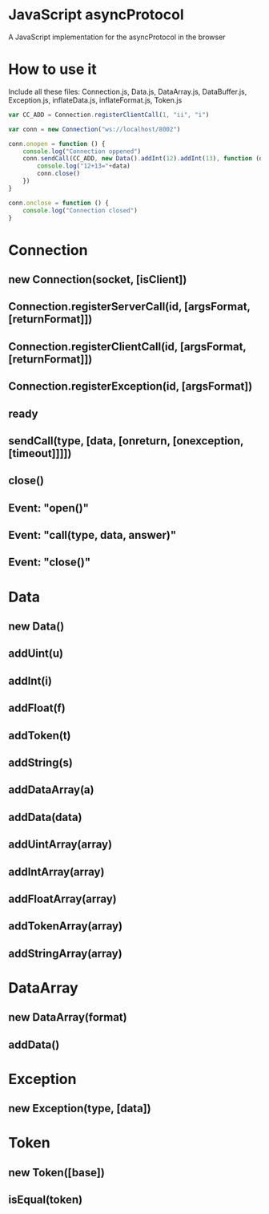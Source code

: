 # JavaScript asyncProtocol
A JavaScript implementation for the asyncProtocol in the browser

# How to use it
Include all these files: Connection.js, Data.js, DataArray.js, DataBuffer.js, Exception.js, inflateData.js, inflateFormat.js, Token.js
```javascript
var CC_ADD = Connection.registerClientCall(1, "ii", "i")

var conn = new Connection("ws://localhost/8002")

conn.onopen = function () {
	console.log("Connection oppened")
	conn.sendCall(CC_ADD, new Data().addInt(12).addInt(13), function (data) {
		console.log("12+13="+data)
		conn.close()
	})
}

conn.onclose = function () {
	console.log("Connection closed")
}
```

# Connection

## new Connection(socket, [isClient])

## Connection.registerServerCall(id, [argsFormat, [returnFormat]])

## Connection.registerClientCall(id, [argsFormat, [returnFormat]])

## Connection.registerException(id, [argsFormat])

## ready

## sendCall(type, [data, [onreturn, [onexception, [timeout]]]])

## close()

## Event: "open()"

## Event: "call(type, data, answer)"

## Event: "close()"

# Data

## new Data()

## addUint(u)

## addInt(i)

## addFloat(f)

## addToken(t)

## addString(s)

## addDataArray(a)

## addData(data)

## addUintArray(array)

## addIntArray(array)

## addFloatArray(array)

## addTokenArray(array)

## addStringArray(array)

# DataArray

## new DataArray(format)

## addData()

# Exception

## new Exception(type, [data])

# Token

## new Token([base])

## isEqual(token)
